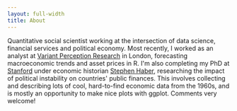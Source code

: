 ```yaml
---
layout: full-width
title: About
---
```


Quantitative social scientist working at the intersection of data science, financial services and political economy. Most recently, I worked as an analyst at <a href="http://variantperception.com/">Variant Perception Research</a> in London, forecasting macroeconomic trends and asset prices in R. I'm also completing my PhD at
<a href="http://politicalscience.stanford.edu/">Stanford</a> under economic historian <a href="http://stephen-haber.com/">Stephen Haber</a>, researching the impact of political instability on countries' public finances. This involves collecting and describing lots of cool, hard-to-find economic data from the 1960s, and is mostly an opportunity to make nice plots with ggplot. Comments very welcome!

